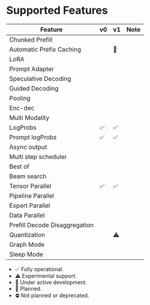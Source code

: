 # Supported Features

| Feature                       | v0 | v1 | Note |
|-------------------------------|----|----|------|
| Chunked Prefill               |    |    |      |
| Automatic Prefix Caching      |    | 🚧 |      |
| LoRA                          |    |    |      |
| Prompt Adapter                |    |    |      |
| Speculative Decoding          |    |    |      |
| Guided Decoding               |    |    |      |
| Pooling                       |    |    |      |
| Enc-dec                       |    |    |      |
| Multi Modality                |    |    |      |
| LogProbs                      | ✅ | ✅ |      |
| Prompt logProbs               | ✅ | ✅ |      |
| Async output                  |    |    |      |
| Multi step scheduler          |    |    |      |
| Best of                       |    |    |      |
| Beam search                   |    |    |      |
| Tensor Parallel               | ✅ | ✅ |      |
| Pipeline Parallel             |    |    |      |
| Expert Parallel               |    |    |      |
| Data Parallel                 |    |    |      |
| Prefill Decode Disaggregation |    |    |      |
| Quantization                  |    | ⚠️ |      |
| Graph Mode                    |    |    |      |
| Sleep Mode                    |    |    |      |

- ✅ Fully operational.
- ⚠️ Experimental support.
- 🚧 Under active development.
- 📅 Planned.
- ⛔ Not planned or deprecated.
